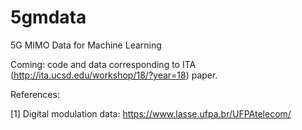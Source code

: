 # 5gmdata
5G MIMO Data for Machine Learning

Coming: code and data corresponding to ITA (http://ita.ucsd.edu/workshop/18/?year=18) paper.

References:

[1] Digital modulation data: https://www.lasse.ufpa.br/UFPAtelecom/
